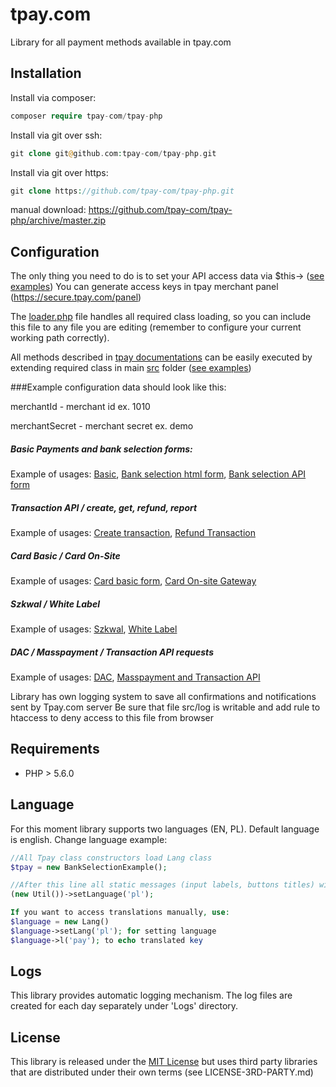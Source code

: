 # tpay.com

Library for all payment methods available in tpay.com

## Installation

Install via composer:
```php
composer require tpay-com/tpay-php
```
Install via git over ssh:
```php
git clone git@github.com:tpay-com/tpay-php.git
```

Install via git over https:
```php
git clone https://github.com/tpay-com/tpay-php.git
```
manual download:
https://github.com/tpay-com/tpay-php/archive/master.zip

## Configuration

The only thing you need to do is to set your API access data via $this-> ([see examples](tpayLibs/examples))
You can generate access keys in tpay merchant panel (https://secure.tpay.com/panel)

The [loader.php](tpayLibs/examples/BasicPaymentForm.php) file handles all required class loading, so you can include this file to any file you are editing
(remember to configure your current working path correctly).

All methods described in [tpay documentations](https://tpay.com/en/documentation) can be easily executed by extending required class in main [src](tpayLibs/src) folder ([see examples](tpayLibs/examples))
  
###Example configuration data should look like this:

  merchantId - merchant id ex. 1010
  
  merchantSecret - merchant secret ex. demo

##### Basic Payments and bank selection forms: 
  
   Example of usages: [Basic](tpayLibs/examples/BasicPaymentForm.php), [Bank selection html form](tpayLibs/examples/BankSelection.php), [Bank selection API form](tpayLibs/examples/BankSelectionAPI.php)
  
##### Transaction API / create, get, refund, report 
    
   Example of usages: [Create transaction](tpayLibs/examples/TransactionApiExample.php), [Refund Transaction](tpayLibs/examples/TransactionRefund.php)
  
##### Card Basic / Card On-Site

  Example of usages: [Card basic form](tpayLibs/examples/CardBasicForm.php), [Card On-site Gateway](tpayLibs/examples/CardGate.php)
  
##### Szkwal / White Label

  Example of usages: [Szkwal](tpayLibs/examples/Szkwal.php), [White Label](tpayLibs/examples/WhiteLabel.php)
  
##### DAC / Masspayment / Transaction API requests

 Example of usages: [DAC](tpayLibs/examples/Dac.php), [Masspayment and Transaction API](tpayLibs/examples/MassPayment.php)
 
Library has own logging system to save all confirmations and notifications sent by Tpay.com server
Be sure that file src/log is writable and add rule to htaccess to deny access to this file from browser

## Requirements

  * PHP > 5.6.0

## Language

For this moment library supports two languages (EN, PL). Default language is english.
Change language example:

```php
//All Tpay class constructors load Lang class
$tpay = new BankSelectionExample();

//After this line all static messages (input labels, buttons titles) will be displayed in Polish
(new Util())->setLanguage('pl');

If you want to access translations manually, use:
$language = new Lang()
$language->setLang('pl'); for setting language
$language->l('pay'); to echo translated key
```

## Logs
This library provides automatic logging mechanism. The log files are created for each day separately under 'Logs' directory.

## License

This library is released under the [MIT License](http://www.opensource.org/licenses/MIT)
but uses third party libraries that are distributed under their own terms (see LICENSE-3RD-PARTY.md)
